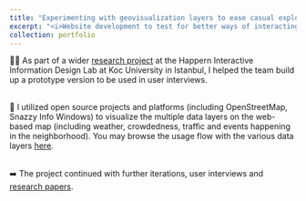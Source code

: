 ```yaml
---
title: "Experimenting with geovisualization layers to ease casual exploration 🗺"
excerpt: "<i>Website development to test for better ways of interacting with complex information</i><br/><img src='/images/civarco-1.png'>"
collection: portfolio
---
```


👩‍💻 As part of a wider [research project](https://happern.ku.edu.tr/projects-2/eventmap/) at the Happern Interactive Information Design Lab at Koc University in Istanbul, I helped the team build up a prototype version to be used in user interviews. 

<br/> 👥 I utilized open source projects and platforms (including OpenStreetMap, Snazzy Info Windows) to visualize the multiple data layers on the web-based map (including weather, crowdedness, traffic and events happening in the neighborhood). You may browse the usage flow with the various data layers [here](https://drive.google.com/drive/folders/1stkAogTNAbCWM0rd0XgLEmE_a5898Vaq).

<br/> ➡️ The project continued with further iterations, user interviews and [research papers](https://link.springer.com/chapter/10.1007/978-3-319-40406-6_12).
